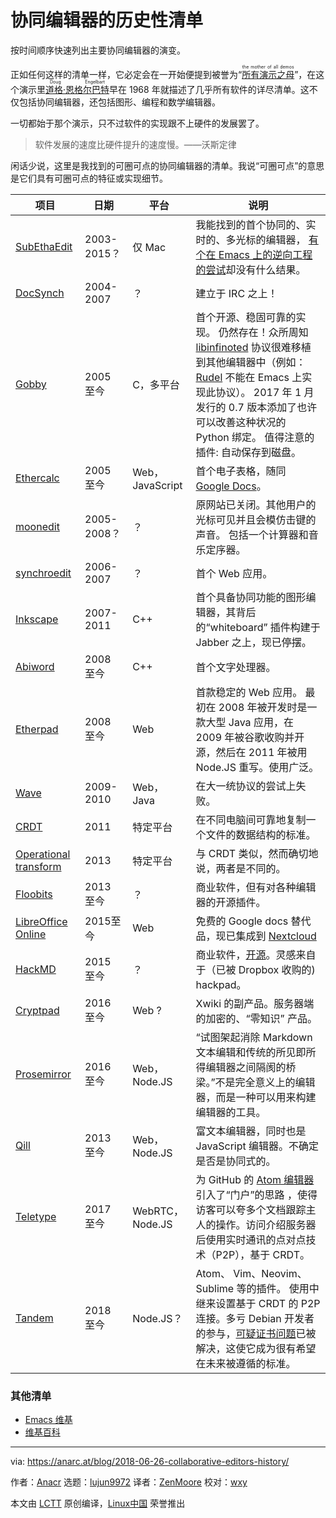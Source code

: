 协同编辑器的历史性清单
======

按时间顺序快速列出主要协同编辑器的演变。

正如任何这样的清单一样，它必定会在一开始便提到被誉为“<ruby>[所有演示之母][25]<rt>the mother of all demos</rt></ruby>”，在这个演示里<ruby>[道格·恩格尔巴特][26]<rt>Doug Engelbart</rt></ruby>早在 1968 年就描述了几乎所有软件的详尽清单。这不仅包括协同编辑器，还包括图形、编程和数学编辑器。

一切都始于那个演示，只不过软件的实现跟不上硬件的发展罢了。

> 软件发展的速度比硬件提升的速度慢。——沃斯定律

闲话少说，这里是我找到的可圈可点的协同编辑器的清单。我说“可圈可点”的意思是它们具有可圈可点的特征或实现细节。

| 项目 | 日期 | 平台 | 说明 |
| --- | --- | --- | --- |
| [SubEthaEdit][1] | 2003-2015？ | 仅 Mac|我能找到的首个协同的、实时的、多光标的编辑器， [有个在 Emacs 上的逆向工程的尝试][2]却没有什么结果。 |
| [DocSynch][3] | 2004-2007 | ？ | 建立于 IRC 之上！ |
| [Gobby][4] | 2005 至今 | C，多平台 | 首个开源、稳固可靠的实现。 仍然存在！众所周知 [libinfinoted][5] 协议很难移植到其他编辑器中（例如： [Rudel][6] 不能在 Emacs 上实现此协议）。 2017 年 1 月发行的 0.7 版本添加了也许可以改善这种状况的 Python 绑定。 值得注意的插件: 自动保存到磁盘。|
| [Ethercalc][27] | 2005 至今 | Web，JavaScript | 首个电子表格，随同 [Google Docs][28]。 |
| [moonedit][7] | 2005-2008？ | ？ | 原网站已关闭。其他用户的光标可见并且会模仿击键的声音。 包括一个计算器和音乐定序器。 |
| [synchroedit][8] | 2006-2007 | ？ | 首个 Web 应用。|
| [Inkscape][29] |	2007-2011 | C++	| 首个具备协同功能的图形编辑器，其背后的“whiteboard” 插件构建于 Jabber 之上，现已停摆。|
| [Abiword][30] | 2008 至今|C++| 首个文字处理器。|
| [Etherpad][9] | 2008 至今 | Web |首款稳定的 Web 应用。 最初在 2008 年被开发时是一款大型 Java 应用，在 2009 年被谷歌收购并开源，然后在 2011 年被用 Node.JS 重写。使用广泛。|
| [Wave][31]|2009-2010|Web， Java|	在大一统协议的尝试上失败。|
| [CRDT][10] | 2011 | 特定平台| 在不同电脑间可靠地复制一个文件的数据结构的标准。 |
| [Operational transform][11] | 2013 | 特定平台| 与 CRDT 类似，然而确切地说，两者是不同的。 |
| [Floobits][12] | 2013 至今 | ？ | 商业软件，但有对各种编辑器的开源插件。 |
| [LibreOffice Online][32]|	2015至今| Web|	免费的 Google docs 替代品，现已集成到 [Nextcloud][33] |
| [HackMD][13] | 2015 至今| ？ | 商业软件，[开源][14]。灵感来自于（已被 Dropbox 收购的) hackpad。 |
| [Cryptpad][15] | 2016 至今 | Web ? | Xwiki 的副产品。服务器端的加密的、“零知识” 产品。|
| [Prosemirror][16] | 2016 至今 | Web， Node.JS | “试图架起消除 Markdown 文本编辑和传统的所见即所得编辑器之间隔阂的桥梁。”不是完全意义上的编辑器，而是一种可以用来构建编辑器的工具。 |
| [Qill][17] | 2013 至今 | Web， Node.JS | 富文本编辑器，同时也是 JavaScript 编辑器。不确定是否是协同式的。 |
| [Teletype][19] | 2017 至今 | WebRTC， Node.JS | 为 GitHub 的 [Atom 编辑器][20] 引入了“门户”的思路 ，使得访客可以夸多个文档跟踪主人的操作。访问介绍服务器后使用实时通讯的点对点技术（P2P），基于 CRDT。 |
| [Tandem][21] | 2018 至今 | Node.JS？ | Atom、 Vim、Neovim、 Sublime 等的插件。 使用中继来设置基于 CRDT 的 P2P 连接。多亏 Debian 开发者的参与，[可疑证书问题][22]已被解决，这使它成为很有希望在未来被遵循的标准。 |

### 其他清单

*   [Emacs 维基][23]
*   [维基百科][24]

--------------------------------------------------------------------------------

via: https://anarc.at/blog/2018-06-26-collaborative-editors-history/

作者：[Anacr][a]
选题：[lujun9972](https://github.com/lujun9972)
译者：[ZenMoore](https://github.com/ZenMoore)
校对：[wxy](https://github.com/wxy)

本文由 [LCTT](https://github.com/LCTT/TranslateProject) 原创编译，[Linux中国](https://linux.cn/) 荣誉推出

[a]:https://anarc.at
[1]:https://www.codingmonkeys.de/subethaedit/
[2]:https://www.emacswiki.org/emacs/SubEthaEmacs
[3]:http://docsynch.sourceforge.net/
[4]:https://gobby.github.io/
[5]:http://infinote.0x539.de/libinfinity/API/libinfinity/
[6]:https://www.emacswiki.org/emacs/Rudel
[7]:https://web.archive.org/web/20060423192346/http://www.moonedit.com:80/
[8]:http://www.synchroedit.com/
[9]:http://etherpad.org/
[10]:https://en.wikipedia.org/wiki/Conflict-free_replicated_data_type
[11]:http://operational-transformation.github.io/
[12]:https://floobits.com/
[13]:https://hackmd.io/
[14]:https://github.com/hackmdio/hackmd
[15]:https://cryptpad.fr/
[16]:https://prosemirror.net/
[17]:https://quilljs.com/
[18]:https://nextcloud.com/collaboraonline/
[19]:https://teletype.atom.io/
[20]:https://atom.io
[21]:http://typeintandem.com/
[22]:https://github.com/typeintandem/tandem/issues/131
[23]:https://www.emacswiki.org/emacs/CollaborativeEditing
[24]:https://en.wikipedia.org/wiki/Collaborative_real-time_editor
[25]:https://en.wikipedia.org/wiki/The_Mother_of_All_Demos
[26]:https://en.wikipedia.org/wiki/Douglas_Engelbart
[27]:https://ethercalc.net/
[28]:https://en.wikipedia.org/wiki/Google_docs
[29]:http://wiki.inkscape.org/wiki/index.php/WhiteBoard
[30]:https://en.wikipedia.org/wiki/AbiWord
[31]:https://en.wikipedia.org/wiki/Apache_Wave
[32]:https://wiki.documentfoundation.org/Development/LibreOffice_Online
[33]:https://nextcloud.com/collaboraonline/